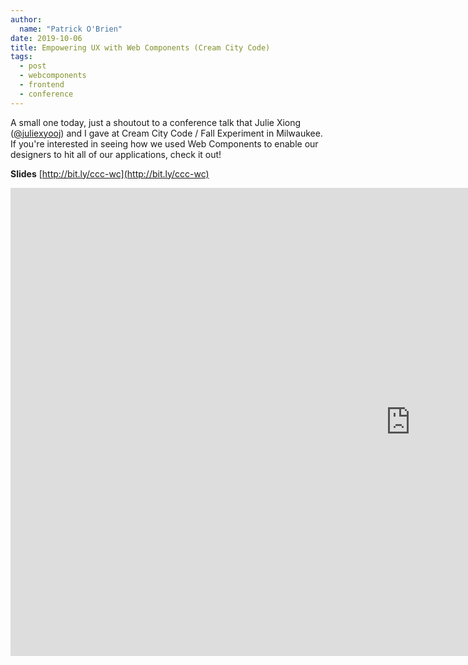 ```yaml
---
author:
  name: "Patrick O'Brien"
date: 2019-10-06
title: Empowering UX with Web Components (Cream City Code)
tags:
  - post
  - webcomponents
  - frontend
  - conference
---
```


A small one today, just a shoutout to a conference talk that Julie Xiong ([@juliexyooj](https://twitter.com/juliexyooj)) and I gave at Cream City Code / Fall Experiment in Milwaukee. If you're interested in seeing how we used Web Components to enable our designers to hit all of our applications, check it out!

**Slides** [http://bit.ly/ccc-wc](http://bit.ly/ccc-wc)

<iframe src="https://docs.google.com/presentation/d/e/2PACX-1vTkTKuL63vVhJgbjHYFAw4HfMFQ015Z1vAU7AaM3sTT_cgBtR75ct1M4_boPnLxUg8IXWDQ747WYYY8/embed?start=true&loop=false&delayms=10000" frameborder="0" width="1280" height="749" allowfullscreen="true" mozallowfullscreen="true" webkitallowfullscreen="true"></iframe>
